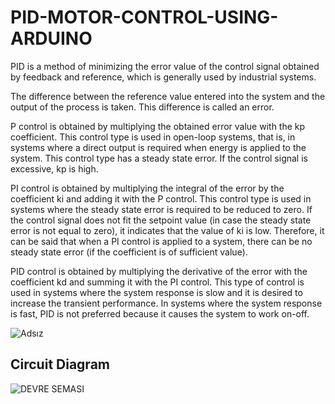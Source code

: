 # PID-MOTOR-CONTROL-USING-ARDUINO

PID is a method of minimizing the error value of the control signal obtained by feedback and reference, which is generally used by industrial systems.

The difference between the reference value entered into the system and the output of the process is taken. This difference is called an error.

P control is obtained by multiplying the obtained error value with the kp coefficient. This control type is used in open-loop systems, that is, in systems where a direct output is required when energy is applied to the system. This control type has a steady state error. If the control signal is excessive, kp is high.

PI control is obtained by multiplying the integral of the error by the coefficient ki and adding it with the P control. This control type is used in systems where the steady state error is required to be reduced to zero. If the control signal does not fit the setpoint value (in case the steady state error is not equal to zero), it indicates that the value of ki is low. Therefore, it can be said that when a PI control is applied to a system, there can be no steady state error (if the coefficient is of sufficient value).

PID control is obtained by multiplying the derivative of the error with the coefficient kd and summing it with the PI control. This type of control is used in systems where the system response is slow and it is desired to increase the transient performance. In systems where the system response is fast, PID is not preferred because it causes the system to work on-off.

![Adsız](https://user-images.githubusercontent.com/75435070/214575535-238b204a-d7a5-46ad-b139-d5638fba121d.png)

## Circuit Diagram
![DEVRE SEMASI](https://user-images.githubusercontent.com/75435070/214575604-359a8bdc-2e55-461e-bc0a-aca0eac7c92e.png)

